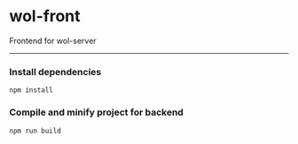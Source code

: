 # wol-front
Frontend for wol-server

* * *

### Install dependencies
```
npm install
```

### Compile and minify project for backend
```
npm run build
```